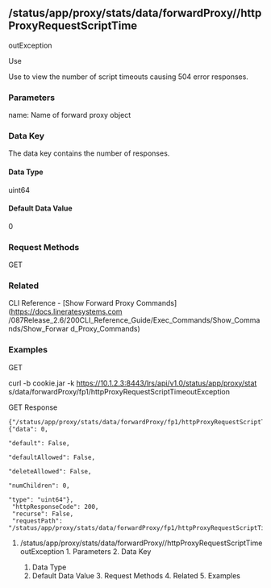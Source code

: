 ## /status/app/proxy/stats/data/forwardProxy/<name>/httpProxyRequestScriptTime
outException

Use

Use to view the number of script timeouts causing 504 error responses.

### Parameters

name: Name of forward proxy object

### Data Key

The data key contains the number of responses.

#### Data Type

uint64

#### Default Data Value

0

### Request Methods

GET

### Related

CLI Reference - [Show Forward Proxy Commands](https://docs.lineratesystems.com
/087Release_2.6/200CLI_Reference_Guide/Exec_Commands/Show_Commands/Show_Forwar
d_Proxy_Commands)

### Examples

GET

curl -b cookie.jar -k https://10.1.2.3:8443/lrs/api/v1.0/status/app/proxy/stat
s/data/forwardProxy/fp1/httpProxyRequestScriptTimeoutException

GET Response

    
    {"/status/app/proxy/stats/data/forwardProxy/fp1/httpProxyRequestScriptTimeoutException": {"data": 0,
                                                                                                 "default": False,
                                                                                                 "defaultAllowed": False,
                                                                                                 "deleteAllowed": False,
                                                                                                 "numChildren": 0,
                                                                                                 "type": "uint64"},
     "httpResponseCode": 200,
     "recurse": False,
     "requestPath": "/status/app/proxy/stats/data/forwardProxy/fp1/httpProxyRequestScriptTimeoutException"}
    

  1. /status/app/proxy/stats/data/forwardProxy/<name>/httpProxyRequestScriptTimeoutException
    1. Parameters
    2. Data Key
      1. Data Type
      2. Default Data Value
    3. Request Methods
    4. Related
    5. Examples

